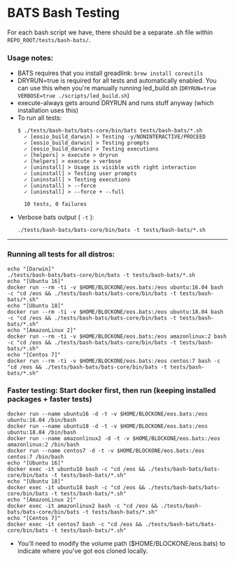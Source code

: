 # BATS Bash Testing

For each bash script we have, there should be a separate .sh file within `REPO_ROOT/tests/bash-bats/`.

### Usage notes:

- BATS requires that you install greadlink: `brew install coreutils`
- DRYRUN=true is required for all tests and automatically enabled. You can use this when you're manually running led_build.sh (`DRYRUN=true VERBOSE=true ./scripts/led_build.sh`)
- execute-always gets around DRYRUN and runs stuff anyway (which installation uses this)
- To run all tests: 
    ```
    $ ./tests/bash-bats/bats-core/bin/bats tests/bash-bats/*.sh
      ✓ [eosio_build_darwin] > Testing -y/NONINTERACTIVE/PROCEED
      ✓ [eosio_build_darwin] > Testing prompts
      ✓ [eosio_build_darwin] > Testing executions
      ✓ [helpers] > execute > dryrun
      ✓ [helpers] > execute > verbose
      ✓ [uninstall] > Usage is visible with right interaction
      ✓ [uninstall] > Testing user prompts
      ✓ [uninstall] > Testing executions
      ✓ [uninstall] > --force
      ✓ [uninstall] > --force + --full

      10 tests, 0 failures
    ```
- Verbose bats output ( `-t` ): 
  ```
  ./tests/bash-bats/bats-core/bin/bats -t tests/bash-bats/*.sh
  ```

---

### Running all tests for all distros:
```
echo "[Darwin]"
./tests/bash-bats/bats-core/bin/bats -t tests/bash-bats/*.sh 
echo "[Ubuntu 16]"
docker run --rm -ti -v $HOME/BLOCKONE/eos.bats:/eos ubuntu:16.04 bash -c "cd /eos && ./tests/bash-bats/bats-core/bin/bats -t tests/bash-bats/*.sh"
echo "[Ubuntu 18]"
docker run --rm -ti -v $HOME/BLOCKONE/eos.bats:/eos ubuntu:18.04 bash -c "cd /eos && ./tests/bash-bats/bats-core/bin/bats -t tests/bash-bats/*.sh"
echo "[AmazonLinux 2]"
docker run --rm -ti -v $HOME/BLOCKONE/eos.bats:/eos amazonlinux:2 bash -c "cd /eos && ./tests/bash-bats/bats-core/bin/bats -t tests/bash-bats/*.sh"
echo "[Centos 7]"
docker run --rm -ti -v $HOME/BLOCKONE/eos.bats:/eos centos:7 bash -c "cd /eos && ./tests/bash-bats/bats-core/bin/bats -t tests/bash-bats/*.sh"
```

### **Faster testing:** Start docker first, then run (keeping installed packages + faster tests)
```
docker run --name ubuntu16 -d -t -v $HOME/BLOCKONE/eos.bats:/eos ubuntu:16.04 /bin/bash
docker run --name ubuntu18 -d -t -v $HOME/BLOCKONE/eos.bats:/eos ubuntu:18.04 /bin/bash
docker run --name amazonlinux2 -d -t -v $HOME/BLOCKONE/eos.bats:/eos amazonlinux:2 /bin/bash
docker run --name centos7 -d -t -v $HOME/BLOCKONE/eos.bats:/eos centos:7 /bin/bash
echo "[Ubuntu 16]"
docker exec -it ubuntu16 bash -c "cd /eos && ./tests/bash-bats/bats-core/bin/bats -t tests/bash-bats/*.sh"
echo "[Ubuntu 18]"
docker exec -it ubuntu18 bash -c "cd /eos && ./tests/bash-bats/bats-core/bin/bats -t tests/bash-bats/*.sh"
echo "[AmazonLinux 2]"
docker exec -it amazonlinux2 bash -c "cd /eos && ./tests/bash-bats/bats-core/bin/bats -t tests/bash-bats/*.sh"
echo "[Centos 7]"
docker exec -it centos7 bash -c "cd /eos && ./tests/bash-bats/bats-core/bin/bats -t tests/bash-bats/*.sh"
```

- You'll need to modify the volume path ($HOME/BLOCKONE/eos.bats) to indicate where you've got eos cloned locally.
